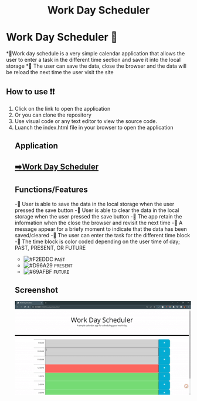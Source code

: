 <h1 align="center">Work Day Scheduler
  
# Work Day Scheduler 📅
*🔸Work day schedule is a very simple calendar application that allows the user to enter a task in the different time section and save it into the local storage
*🔸 The user can save the data, close the browser and the data will be reload the next time the user visit the site

## How to use ❗❗
  <ol>
    <li>Click on the link to open the application</li>
    <li>Or you can clone the repository</li>
    <li>Use visual code or any text editor to view the source code. </li>
    <li>Luanch the index.html file in your browser to open the application</li>

## Application
<a href="https://sophoanmeas.github.io/Carleton-University-Web-Dev/03-JavaScript/Develop/" target="_blank"><h2>➡️Work Day Scheduler</a>

## Functions/Features
-🌟 User is able to save the data in the local storage when the user pressed the save button
-🌟 User is able to clear the data in the local storage when the user pressed the save button
-🌟 The app retain the information when the close the browser and revisit the next time
-🌟 A message appear for a briefy moment to indicate that the data has been saved/cleared
-🌟 The user can enter the task for the different time block
-🌟 The time block is color coded depending on the user time of day; PAST, PRESENT, OR FUTURE
  * ![#F2EDDC](https://via.placeholder.com/15/F2EDDC/000000?text=+) `PAST` 
  * ![#D96A29](https://via.placeholder.com/15/D96A29/000000?text=+) `PRESENT`
  * ![#69AFBF](https://via.placeholder.com/15/1589F0/000000?text=+) `FUTURE` 

## Screenshot
![Alt text](https://github.com/SophoanMeas/work-day-scheduler/blob/main/Develop/assets/img/screenshot.gif)
